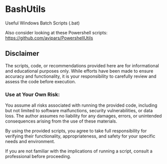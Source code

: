# BashUtils

Useful Windows Batch Scripts (.bat)

Also consider looking at these Powershell scripts: https://github.com/avipars/PowershellUtils

## Disclaimer

The scripts, code, or recommendations provided here are for informational and educational purposes only. While efforts have been made to ensure accuracy and functionality, it is your responsibility to carefully review and assess the code before execution.

### Use at Your Own Risk:
You assume all risks associated with running the provided code, including but not limited to software malfunctions, security vulnerabilities, or data loss. The author assumes no liability for any damages, errors, or unintended consequences arising from the use of these materials.

By using the provided scripts, you agree to take full responsibility for verifying their functionality, appropriateness, and safety for your specific needs and environment.

If you are not familiar with the implications of running a script, consult a professional before proceeding.

